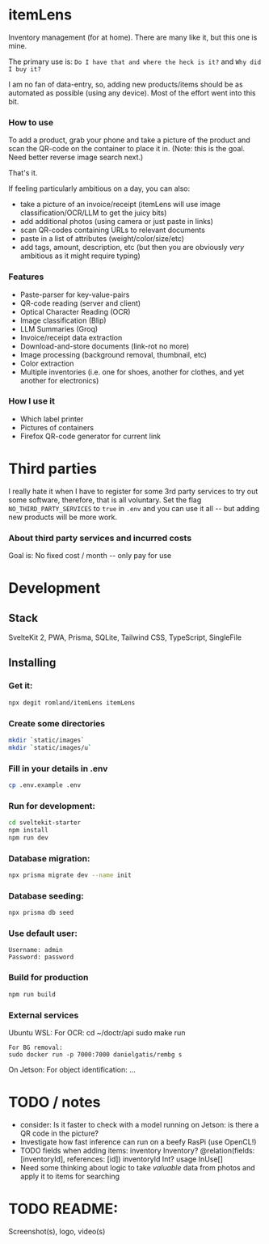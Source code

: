 # itemLens
Inventory management (for at home). There are many like it, but this one is mine.

The primary use is:
`Do I have that and where the heck is it?` and `Why did I buy it?`

I am no fan of data-entry, so, adding new products/items should be as automated as 
possible (using any device). Most of the effort went into this bit.

### How to use
To add a product, grab your phone and take a picture of the product and scan the
QR-code on the container to place it in. (Note: this is the goal. Need better reverse
image search next.)

That's it.

If feeling particularly ambitious on a day, you can also:
- take a picture of an invoice/receipt (itemLens will use image classification/OCR/LLM to get the juicy bits)
- add additional photos (using camera or just paste in links)
- scan QR-codes containing URLs to relevant documents
- paste in a list of attributes (weight/color/size/etc)
- add tags, amount, description, etc (but then you are obviously _very_ ambitious as it might require typing)

### Features
- Paste-parser for key-value-pairs
- QR-code reading (server and client)
- Optical Character Reading (OCR)
- Image classification (Blip)
- LLM Summaries (Groq)
- Invoice/receipt data extraction
- Download-and-store documents (link-rot no more)
- Image processing (background removal, thumbnail, etc)
- Color extraction
- Multiple inventories (i.e. one for shoes, another for clothes, and yet another for electronics)

### How I use it
- Which label printer
- Pictures of containers
- Firefox QR-code generator for current link



# Third parties
I really hate it when I have to register for some 3rd party services to try out some software,
therefore, that is all voluntary. Set the flag `NO_THIRD_PARTY_SERVICES` to `true` in `.env` 
and you can use it all -- but adding new products will be more work.

### About third party services and incurred costs
Goal is: No fixed cost / month -- only pay for use


# Development

## Stack
SvelteKit 2, PWA, Prisma, SQLite, Tailwind CSS, TypeScript, SingleFile


## Installing

### Get it:
```bash
npx degit romland/itemLens itemLens
```

### Create some directories
```bash
mkdir `static/images`
mkdir `static/images/u`
```

### Fill in your details in .env
```bash
cp .env.example .env
```

### Run for development:
```bash
cd sveltekit-starter
npm install
npm run dev
```

### Database migration:
```bash
npx prisma migrate dev --name init
```

### Database seeding:
```bash
npx prisma db seed
```

### Use default user:
```
Username: admin
Password: password
```

### Build for production
```bash
npm run build
```

### External services
Ubuntu WSL:
    For OCR:
    cd ~/doctr/api
    sudo make run

    For BG removal:
    sudo docker run -p 7000:7000 danielgatis/rembg s

On Jetson:
    For object identification:
    ...

# TODO / notes
- consider: Is it faster to check with a model running on Jetson: is there a QR code in the picture?
- Investigate how fast inference can run on a beefy RasPi (use OpenCL!)
- TODO fields when adding items:
    inventory   Inventory? @relation(fields: [inventoryId], references: [id])
    inventoryId Int?
    usage      InUse[] 
- Need some thinking about logic to take _valuable_ data from photos and apply it to items for searching


# TODO README:
Screenshot(s), logo, video(s)

